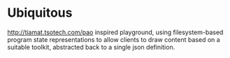 # Ubiquitous

http://tiamat.tsotech.com/pao inspired playground, using filesystem-based program state representations to allow clients to draw content based on a suitable toolkit, abstracted back to a single json definition. 
